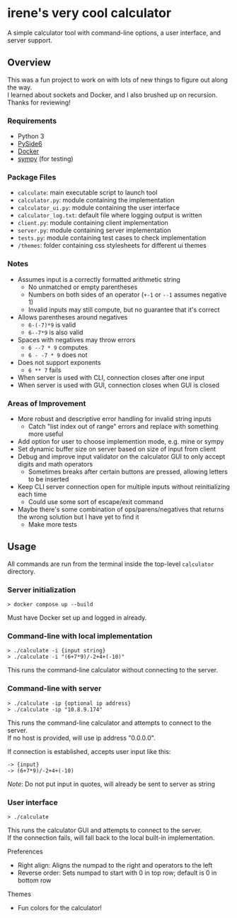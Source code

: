 # irene's very cool calculator
A simple calculator tool with command-line options, a user interface, and server support.

## Overview
This was a fun project to work on with lots of new things to figure out along the way.\
I learned about sockets and Docker, and I also brushed up on recursion.\
Thanks for reviewing!

### Requirements
- Python 3
- [PySide6](https://pypi.org/project/PySide6/)
- [Docker](https://www.docker.com/)
- [sympy](https://www.sympy.org/en/index.html) (for testing)

### Package Files
- `calculate`: main executable script to launch tool
- `calculator.py`: module containing the implementation
- `calculator_ui.py`: module containing the user interface
- `calculator_log.txt`: default file where logging output is written
- `client.py`: module containing client implementation
- `server.py`: module containing server implementation
- `tests.py`: module containing test cases to check implementation
- `/themes`: folder containing css stylesheets for different ui themes

### Notes
- Assumes input is a correctly formatted arithmetic string
    - No unmatched or empty parentheses
    - Numbers on both sides of an operator (`+-1` or `--1` assumes negative 1)
    - Invalid inputs may still compute, but no guarantee that it's correct
- Allows parentheses around negatives
    - `6-(-7)*9` is valid
    - `6--7*9` is also valid
- Spaces with negatives may throw errors
    - `6 --7 * 9` computes
    - `6 - -7 * 9` does not
- Does not support exponents
    - `6 ** 7` fails
- When server is used with CLI, connection closes after one input
- When server is used with GUI, connection closes when GUI is closed

### Areas of Improvement
- More robust and descriptive error handling for invalid string inputs
    - Catch "list index out of range" errors and replace with something more useful
- Add option for user to choose implemention mode, e.g. mine or sympy
- Set dynamic buffer size on server based on size of input from client
- Debug and improve input validator on the calculator GUI to only accept digits and math operators
    - Sometimes breaks after certain buttons are pressed, allowing letters to be inserted
- Keep CLI server connection open for multiple inputs without reinitializing each time
    - Could use some sort of escape/exit command
- Maybe there's some combination of ops/parens/negatives that returns the wrong solution but I have yet to find it
    - Make more tests

## Usage

All commands are run from the terminal inside the top-level `calculator` directory.

### Server initialization
`> docker compose up --build`

Must have Docker set up and logged in already.

### Command-line with local implementation
`> ./calculate -i {input string}`\
`> ./calculate -i "(6+7*9)/-2+4+(-10)"`

This runs the command-line calculator without connecting to the server.

### Command-line with server
`> ./calculate -ip {optional ip address}`\
`> ./calculate -ip "10.8.9.174"`

This runs the command-line calculator and attempts to connect to the server.\
If no host is provided, will use ip address "0.0.0.0".

If connection is established, accepts user input like this:

`-> {input}`\
`-> (6+7*9)/-2+4+(-10)`

*Note*: Do not put input in quotes, will already be sent to server as string

### User interface
`> ./calculate`

This runs the calculator GUI and attempts to connect to the server.\
If the connection fails, will fall back to the local built-in implementation.

Preferences
- Right align: Aligns the numpad to the right and operators to the left
- Reverse order: Sets numpad to start with 0 in top row; default is 0 in bottom row

Themes
- Fun colors for the calculator!
